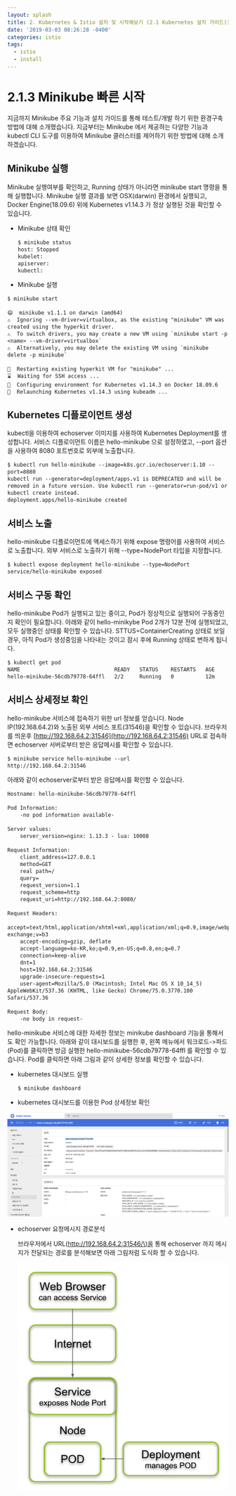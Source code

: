 ```yaml
---
layout: splash
title: 2. Kubernetes & Istio 설치 및 시작해보기 (2.1 Kubernetes 설치 가이드))
date: '2019-03-03 08:26:28 -0400'
categories: istio
tags:
  - istio
  - install
---
```


# 2.1.3 Minikube 빠른 시작

지금까지 Minikube 주요 기능과 설치 가이드를 통해 테스트/개발 하기 위한 환경구축 방법에 대해 소개했습니다. 지금부터는 Minikube 에서 제공하는 다양한 기능과 kubectl CLI 도구를 이용하여 Minikube 클러스터를 제어하기 위한 방법에 대해 소개하겠습니다.

## Minikube 실행

Minikube 실행여부를 확인하고, Running 상태가 아니라면 minikube start 명령을 통해 실행합니다. Minikube 실행 결과를 보면 OSX\(darwin\) 환경에서 실행되고, Docker Engine\(18.09.6\) 위에 Kubernetes v1.14.3 가 정상 실행된 것을 확인할 수 있습니다.

* Minikube 상태 확인

  ```text
  $ minikube status
  host: Stopped
  kubelet:
  apiserver:
  kubectl:
  ```

* Minikube 실행

```text
$ minikube start

😄  minikube v1.1.1 on darwin (amd64)
⚠️  Ignoring --vm-driver=virtualbox, as the existing "minikube" VM was created using the hyperkit driver.
⚠️  To switch drivers, you may create a new VM using `minikube start -p <name> --vm-driver=virtualbox`
⚠️  Alternatively, you may delete the existing VM using `minikube delete -p minikube`

🔄  Restarting existing hyperkit VM for "minikube" ...
⌛  Waiting for SSH access ...
🐳  Configuring environment for Kubernetes v1.14.3 on Docker 18.09.6
🔄  Relaunching Kubernetes v1.14.3 using kubeadm ...
```

## Kubernetes 디플로이먼트 생성

kubectl을 이용하여 echoserver 이미지를 사용하여 Kubernetes Deployment를 생성합니다. 서비스 디플로이먼트 이름은 hello-minikube 으로 설정하였고, --port 옵션을 사용하여 8080 포트번호로 외부에 노출합니다.

```text
$ kubectl run hello-minikube --image=k8s.gcr.io/echoserver:1.10 --port=8080
kubectl run --generator=deployment/apps.v1 is DEPRECATED and will be removed in a future version. Use kubectl run --generator=run-pod/v1 or kubectl create instead.
deployment.apps/hello-minikube created
```

## 서비스 노출

hello-minikube 디플로이먼트에 엑세스하기 위해 expose 명령어를 사용하여 서비스로 노출합니다. 외부 서비스로 노출하기 위해 --type=NodePort 타입을 지정합니다.

```text
$ kubectl expose deployment hello-minikube --type=NodePort
service/hello-minikube exposed
```

## 서비스 구동 확인

hello-minikube Pod가 실행되고 있는 중이고, Pod가 정상적으로 실행되어 구동중인지 확인이 필요합니다. 아래와 같이 hello-minikybe Pod 2개가 12분 전에 실행되었고, 모두 실행중인 상태를 확인할 수 있습니다. STTUS=ContainerCreating 상태로 보일 경우, 아직 Pod가 생성중임을 나타내는 것이고 잠시 후에 Running 상태로 변하게 됩니다.

```text
$ kubectl get pod
NAME                              READY   STATUS    RESTARTS   AGE
hello-minikube-56cdb79778-64ffl   2/2     Running   0          12m
```

## 서비스 상세정보 확인

hello-minikube 서비스에 접속하기 위한 url 정보를 얻습니다. Node IP\(192.168.64.2\)와 노출된 외부 서비스 포트\(31546\)을 확인할 수 있습니다. 브라우저를 띄운후 [http://192.168.64.2:31546](http://192.168.64.2:31546) URL로 접속하면 echoserver 서버로부터 받은 응답메시를 확인할 수 있습니다.

```text
$ minikube service hello-minikube --url
http://192.168.64.2:31546
```

아래와 같이 echoserver로부터 받은 응답메시를 확인할 수 있습니다.

```text
Hostname: hello-minikube-56cdb79778-64ffl

Pod Information:
    -no pod information available-

Server values:
    server_version=nginx: 1.13.3 - lua: 10008

Request Information:
    client_address=127.0.0.1
    method=GET
    real path=/
    query=
    request_version=1.1
    request_scheme=http
    request_uri=http://192.168.64.2:8080/

Request Headers:
    accept=text/html,application/xhtml+xml,application/xml;q=0.9,image/webp,image/apng,*/*;q=0.8,application/signed-exchange;v=b3
    accept-encoding=gzip, deflate
    accept-language=ko-KR,ko;q=0.9,en-US;q=0.8,en;q=0.7
    connection=keep-alive
    dnt=1
    host=192.168.64.2:31546
    upgrade-insecure-requests=1
    user-agent=Mozilla/5.0 (Macintosh; Intel Mac OS X 10_14_5) AppleWebKit/537.36 (KHTML, like Gecko) Chrome/75.0.3770.100 Safari/537.36

Request Body:
    -no body in request-
```

hello-minikube 서비스에 대한 자세한 정보는 minikube dashboard 기능을 통해서도 확인 가능합니다. 아래와 같이 대시보드를 실행한 후, 왼쪽 메뉴에서 워크로드-&gt;파드\(Pod\)를 클릭하면 방금 실행한 hello-minikube-56cdb79778-64ffl 를 확인할 수 있습니다. Pod를 클릭하면 아래 그림과 같이 상세한 정보를 확인할 수 있습니다.

* kubernetes 대시보드 실행

  ```text
  $ minikube dashboard
  ```

* kubernetes 대시보드를 이용한 Pod 상세정보 확인

![pod-detail-info](../.gitbook/assets/pod-detail-info.png)

* echoserver 요청메시지 경로분석

  브라우저에서 URL\([http://192.168.64.2:31546/\)을](http://192.168.64.2:31546/%29을) 통해 echoserver 까지 메시지가 전달되는 경로를 분석해보면 아래 그림처럼 도식화 할 수 있습니다.

  ![echoserver-node-port](../.gitbook/assets/echoserver-nodeport-archi.png)

